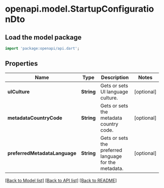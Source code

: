 # openapi.model.StartupConfigurationDto

## Load the model package
```dart
import 'package:openapi/api.dart';
```

## Properties
Name | Type | Description | Notes
------------ | ------------- | ------------- | -------------
**uICulture** | **String** | Gets or sets UI language culture. | [optional] 
**metadataCountryCode** | **String** | Gets or sets the metadata country code. | [optional] 
**preferredMetadataLanguage** | **String** | Gets or sets the preferred language for the metadata. | [optional] 

[[Back to Model list]](../README.md#documentation-for-models) [[Back to API list]](../README.md#documentation-for-api-endpoints) [[Back to README]](../README.md)


